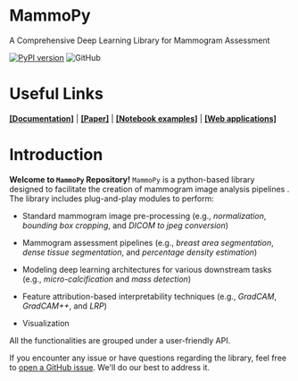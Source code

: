 
# MammoPy
A Comprehensive Deep Learning Library for Mammogram Assessment

[![PyPI version](https://badge.fury.io/py/mammopy.svg)](https://badge.fury.io/py/mammopy)
![GitHub](https://img.shields.io/github/license/mammopy/mammopy)
# Useful Links
**[[Documentation]](https://uefcancer.github.io/MammoPy/)**
| **[[Paper]](https://www.nature.com/articles/s41598-022-16141-2)** 
| **[[Notebook examples]](https://github.com/uefcancer/MammoPy/tree/main/notebooks)** 
| **[[Web applications]](https://wiki-breast.onrender.com/)** 
# Introduction
**Welcome to ``MammoPy`` Repository!** `MammoPy` is a python-based library designed to facilitate the creation of mammogram image analysis pipelines . The library includes plug-and-play modules to perform:

- Standard mammogram image pre-processing (e.g., *normalization*, *bounding box cropping*, and *DICOM to jpeg conversion*)

- Mammogram assessment pipelines (e.g., *breast area segmentation*, *dense tissue segmentation*, and *percentage density estimation*)

- Modeling deep learning architectures for various downstream tasks  (e.g., *micro-calcification* and *mass detection*)

- Feature attribution-based interpretability techniques (e.g., *GradCAM*, *GradCAM++*, and *LRP*)

- Visualization 

All the functionalities are grouped under a user-friendly API. 

If you encounter any issue or have questions regarding the library, feel free to [open a GitHub issue](https://github.com/uefcancer/mammopy/issues). We'll do our best to address it. 

